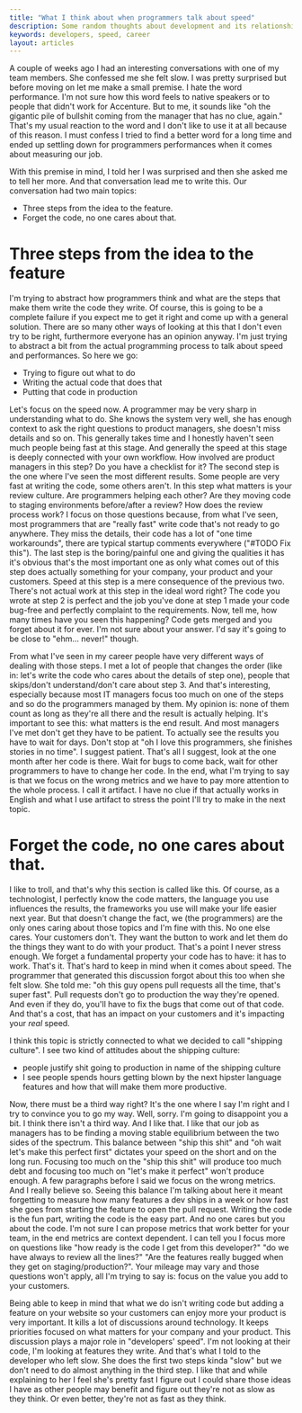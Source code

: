 ```yaml
---
title: "What I think about when programmers talk about speed"
description: Some random thoughts about development and its relationship with speed
keywords: developers, speed, career
layout: articles
---
```


A couple of weeks ago I had an interesting conversations with one of my team
members. She confessed me she felt slow. I was pretty surprised but before
moving on let me make a small premise. I hate the word performance. I'm not
sure how this word feels to native speakers or to people that didn't work for
Accenture. But to me, it sounds like "oh the gigantic pile of bullshit coming
from the manager that has no clue, again." That's my usual reaction to the
word and I don't like to use it at all because of this reason. I must confess
I tried to find a better word for a long time and ended up settling down for
programmers performances when it comes about measuring our job.

With this premise in mind, I told her I was surprised and then she asked me to
tell her more. And that conversation lead me to write this. Our conversation
had two main topics:

- Three steps from the idea to the feature.
- Forget the code, no one cares about that.

# Three steps from the idea to the feature

I'm trying to abstract how programmers think and what are the steps that make
them write the code they write. Of course, this is going to be a complete
failure if you expect me to get it right and come up with a general solution.
There are so many other ways of looking at this that I don't even try to be
right, furthermore everyone has an opinion anyway. I'm just trying to abstract
a bit from the actual programming process to talk about speed and performances.
So here we go:

- Trying to figure out what to do
- Writing the actual code that does that
- Putting that code in production

Let's focus on the speed now. A programmer may be very sharp in understanding
what to do. She knows the system very well, she has enough context to ask the
right questions to product managers, she doesn't miss details and so on. This
generally takes time and I honestly haven't seen much people being fast at
this stage. And generally the speed at this stage is deeply connected with
your own workflow. How involved are product managers in this step? Do you have
a checklist for it?
The second step is the one where I've seen the most different results. Some
people are very fast at writing the code, some others aren't. In this step
what matters is your review culture. Are programmers helping each other? Are
they moving code to staging environments before/after a review? How does the
review process work? I focus on those questions because, from what I've seen,
most programmers that are "really fast" write code that's not ready to go
anywhere. They miss the details, their code has a lot of "one time
workarounds", there are typical startup comments everywhere ("#TODO Fix
this").
The last step is the boring/painful one and giving the qualities it has it's
obvious that's the most important one as only what comes out of this step does
actually something for your company, your product and your customers. Speed at
this step is a mere consequence of the previous two. There's not actual work
at this step in the ideal word right? The code you wrote at step 2 is perfect
and the job you've done at step 1 made your code bug-free and perfectly
complaint to the requirements. Now, tell me, how many times have you seen
this happening? Code gets merged and you forget about it for ever. I'm not
sure about your answer. I'd say it's going to be close to "ehm... never!"
though.

From what I've seen in my career people have very different ways of dealing
with those steps. I met a lot of people that changes the order (like in: let's
write the code who cares about the details of step one), people that
skips/don't understand/don't care about step 3. And that's interesting,
especially because most IT managers focus too much on one of the steps and so
do the programmers managed by them. My opinion is: none of them count as long
as they're all there and the result is actually helping. It's important to see
this: what matters is the end result. And most managers I've met don't get
they have to be patient. To actually see the results you have to wait for
days. Don't stop at "oh I love this programmers, she finishes stories in no
time". I suggest patient. That's all I suggest, look at the one month after
her code is there. Wait for bugs to come back, wait for other programmers to
have to change her code.
In the end, what I'm trying to say is that we focus on the wrong metrics and
we have to pay more attention to the whole process. I call it artifact. I have
no clue if that actually works in English and what I use artifact to stress
the point I'll try to make in the next topic.


# Forget the code, no one cares about that.

I like to troll, and that's why this section is called like this. Of course,
as a technologist, I perfectly know the code matters, the language you use
influences the results, the frameworks you use will make your life easier next
year. But that doesn't change the fact, we (the programmers) are the only ones
caring about those topics and I'm fine with this. No one else cares. Your
customers don't. They want the button to work and let them do the things they
want to do with your product. That's a point I never stress enough. We forget
a fundamental property your code has to have: it has to work. That's it.
That's hard to keep in mind when it comes about speed. The programmer that
generated this discussion forgot about this too when she felt slow. She told
me: "oh this guy opens pull requests all the time, that's super fast". Pull
requests don't go to production the way they're opened. And even if they do,
you'll have to fix the bugs that come out of that code. And that's a cost,
that has an impact on your customers and it's impacting your _real_ speed.

I think this topic is strictly connected to what we decided to call "shipping
culture". I see two kind of attitudes about the shipping culture:

- people justify shit going to production in name of the shipping culture
- I see people spends hours getting blown by the next hipster language
  features and how that will make them more productive.

Now, there must be a third way right? It's the one where I say I'm right and I
try to convince you to go my way. Well, sorry. I'm going to disappoint you a
bit. I think there isn't a third way. And I like that. I like that our job as
managers has to be finding a moving stable equilibrium between the two sides
of the spectrum.  This balance between "ship this shit" and "oh wait let's
make this perfect first" dictates your speed on the short and on the long run.
Focusing too much on the "ship this shit" will produce too much debt and
focusing too much on "let's make it perfect" won't produce enough. A few
paragraphs before I said we focus on the wrong metrics. And I really believe
so. Seeing this balance I'm talking about here it meant forgetting to measure
how many features a dev ships in a week or how fast she goes from starting the
feature to open the pull request. Writing the code is the fun part, writing
the code is the easy part. And no one cares but you about the code. I'm not
sure I can propose metrics that work better for your team, in the end metrics
are context dependent. I can tell you I focus more on questions like "how
ready is the code I get from this developer?" "do we have always to review all
the lines?" "Are the features really bugged when they get on
staging/production?". Your mileage may vary and those questions won't apply,
all I'm trying to say is: focus on the value you add to your customers.

Being able to keep in mind that what we do isn't writing code but adding a
feature on your website so your customers can enjoy more your product is very
important. It kills a lot of discussions around technology. It keeps
priorities focused on what matters for your company and your product. This
discussion plays a major role in "developers' speed".  I'm not looking at
their code, I'm looking at features they write. And that's what I told to the
developer who left slow. She does the first two steps kinda "slow" but we
don't need to do almost anything in the third step. I like that and while
explaining to her I feel she's pretty fast I figure out I could share those
ideas I have as other people may benefit and figure out they're not as slow as
they think. Or even better, they're not as fast as they think.
